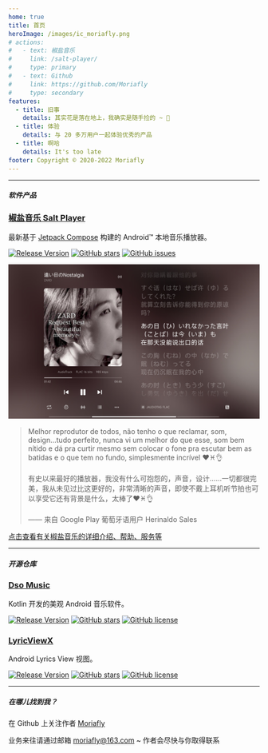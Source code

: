 ```yaml
---
home: true
title: 首页
heroImage: /images/ic_moriafly.png
# actions:
#   - text: 椒盐音乐
#     link: /salt-player/
#     type: primary
#   - text: Github
#     link: https://github.com/Moriafly
#     type: secondary
features:
  - title: 旧事
    details: 其实花是落在地上，我确实是随手捡的 ~ 🌸
  - title: 体验
    details: 与 20 多万用户一起体验优秀的产品
  - title: 啊哈
    details: It's too late
footer: Copyright © 2020-2022 Moriafly
---
```


---

##### 软件产品

### [**椒盐音乐 Salt Player**](/HiMoriafly/salt-player/)

最新基于 [Jetpack Compose](https://developer.android.com/jetpack/compose) 构建的 Android™ 本地音乐播放器。

[![Release Version](https://img.shields.io/github/v/release/Moriafly/SaltPlayerSource)](https://github.com/Moriafly/SaltPlayerSource/releases/latest)
[![GitHub stars](https://img.shields.io/github/stars/Moriafly/SaltPlayerSource)](https://github.com/Moriafly/SaltPlayerSource/stargazers)
[![GitHub issues](https://img.shields.io/github/issues/Moriafly/SaltPlayerSource)](https://github.com/Moriafly/SaltPlayerSource/issues)

![椒盐音乐](\images\salt-player-1.jpg)

> Melhor reprodutor de todos, não tenho o que reclamar, som, design...tudo perfeito, nunca vi um melhor do que esse, som bem nítido e dá pra curtir mesmo sem colocar o fone pra escutar bem as batidas e o que tem no fundo, simplesmente incrível ❤♓👌<br><br>
有史以来最好的播放器，我没有什么可抱怨的，声音，设计......一切都很完美，我从未见过比这更好的，非常清晰的声音，即使不戴上耳机听节拍也可以享受它还有背景是什么，太棒了❤♓👌<br><br>
 —— 来自 Google Play 葡萄牙语用户 Herinaldo Sales

[点击查看有关椒盐音乐的详细介绍、帮助、服务等](/HiMoriafly/salt-player/)

---

##### 开源仓库

### [**Dso Music**](https://github.com/Moriafly/DsoMusic)

Kotlin 开发的美观 Android 音乐软件。

[![Release Version](https://img.shields.io/github/v/release/Moriafly/DsoMusic)](https://github.com/Moriafly/DsoMusic/releases/latest)
[![GitHub stars](https://img.shields.io/github/stars/Moriafly/DsoMusic)](https://github.com/Moriafly/DsoMusic/stargazers)
[![GitHub license](https://img.shields.io/github/license/Moriafly/DsoMusic)](LICENSE)

### [**LyricViewX**](https://github.com/Moriafly/LyricViewX)

Android Lyrics View 视图。

[![Release Version](https://img.shields.io/github/v/release/Moriafly/LyricViewX)](https://github.com/Moriafly/LyricViewX/releases/latest)
[![GitHub stars](https://img.shields.io/github/stars/Moriafly/LyricViewX)](https://github.com/Moriafly/LyricViewX/stargazers)
[![GitHub license](https://img.shields.io/github/license/Moriafly/LyricViewX)](LICENSE)

---

##### 在哪儿找到我？

在 Github 上关注作者 [Moriafly](https://github.com/Moriafly)

业务来往请通过邮箱 moriafly@163.com ~ 作者会尽快与你取得联系